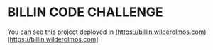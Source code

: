 BILLIN CODE CHALLENGE
=====================

You can see this project deployed in (https://billin.wilderolmos.com)[https://billin.wilderolmos.com]
